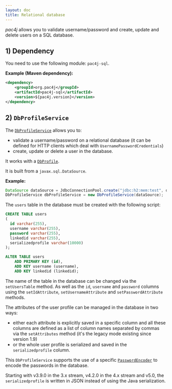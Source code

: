 ```yaml
---
layout: doc
title: Relational database
---
```


*pac4j* allows you to validate username/password and create, update and delete users on a SQL database.

## 1) Dependency

You need to use the following module: `pac4j-sql`.

**Example (Maven dependency):**

```xml
<dependency>
    <groupId>org.pac4j</groupId>
    <artifactId>pac4j-sql</artifactId>
    <version>${pac4j.version}</version>
</dependency>
```

## 2) `DbProfileService`

The [`DbProfileService`](https://github.com/pac4j/pac4j/blob/master/pac4j-sql/src/main/java/org/pac4j/sql/profile/service/DbProfileService.java) allows you to:

- validate a username/password on a relational database (it can be defined for HTTP clients which deal with `UsernamePasswordCredentials`)
- create, update or delete a user in the database.

It works with a [`DbProfile`](https://github.com/pac4j/pac4j/blob/master/pac4j-sql/src/main/java/org/pac4j/sql/profile/DbProfile.java).

It is built from a `javax.sql.DataSource`.

**Example:**

```java
DataSource dataSource = JdbcConnectionPool.create("jdbc:h2:mem:test", dbuser, dbpwd);
DbProfileService dbProfileService = new DbProfileService(dataSource);
```

The `users` table in the database must be created with the following script:

```sql
CREATE TABLE users
(
  id varchar(255),
  username varchar(255),
  password varchar(255),
  linkedid varchar(255),
  serializedprofile varchar(10000)
);

ALTER TABLE users
	ADD PRIMARY KEY (id),
	ADD KEY username (username),
	ADD KEY linkedid (linkedid);
```

The name of the table in the database can be changed via the `setUsersTable` method. As well as the `id`, `username` and `password` columns using the `setIdAttribute`, `setUsernameAttribute` and `setPasswordAttribute` methods.

The attributes of the user profile can be managed in the database in two ways:

- either each attribute is explicitly saved in a specific column and all these columns are defined as a list of column names separated by commas via the `setAttributes` method (it's the legacy mode existing since version 1.9)
- or the whole user profile is serialized and saved in the `serializedprofile` column.

This `DbProfileService` supports the use of a specific [`PasswordEncoder`](../authenticators.html#passwordencoder) to encode the passwords in the database.

<div class="warning"><i class="fa fa-exclamation-triangle fa-2x" aria-hidden="true"></i> Starting with v3.9.0 in the 3.x stream, v4.2.0 in the 4.x stream and v5.0, the <code>serializedprofile</code> is written in JSON instead of using the Java serialization.</div>
